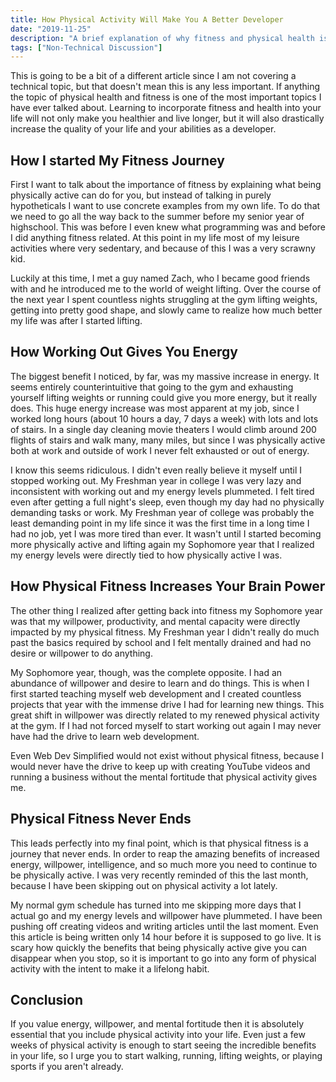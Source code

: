 ```yaml
---
title: How Physical Activity Will Make You A Better Developer
date: "2019-11-25"
description: "A brief explanation of why fitness and physical health is so important, especially for programmers."
tags: ["Non-Technical Discussion"]
---
```


This is going to be a bit of a different article since I am not covering a technical topic, but that doesn't mean this is any less important. If anything the topic of physical health and fitness is one of the most important topics I have ever talked about. Learning to incorporate fitness and health into your life will not only make you healthier and live longer, but it will also drastically increase the quality of your life and your abilities as a developer.

## How I started My Fitness Journey

First I want to talk about the importance of fitness by explaining what being physically active can do for you, but instead of talking in purely hypotheticals I want to use concrete examples from my own life. To do that we need to go all the way back to the summer before my senior year of highschool. This was before I even knew what programming was and before I did anything fitness related. At this point in my life most of my leisure activities where very sedentary, and because of this I was a very scrawny kid.

Luckily at this time, I met a guy named Zach, who I became good friends with and he introduced me to the world of weight lifting. Over the course of the next year I spent countless nights struggling at the gym lifting weights, getting into pretty good shape, and slowly came to realize how much better my life was after I started lifting.

## How Working Out Gives You Energy

The biggest benefit I noticed, by far, was my massive increase in energy. It seems entirely counterintuitive that going to the gym and exhausting yourself lifting weights or running could give you more energy, but it really does. This huge energy increase was most apparent at my job, since I worked long hours (about 10 hours a day, 7 days a week) with lots and lots of stairs. In a single day cleaning movie theaters I would climb around 200 flights of stairs and walk many, many miles, but since I was physically active both at work and outside of work I never felt exhausted or out of energy.

I know this seems ridiculous. I didn't even really believe it myself until I stopped working out. My Freshman year in college I was very lazy and inconsistent with working out and my energy levels plummeted. I felt tired even after getting a full night's sleep, even though my day had no physically demanding tasks or work. My Freshman year of college was probably the least demanding point in my life since it was the first time in a long time I had no job, yet I was more tired than ever. It wasn't until I started becoming more physically active and lifting again my Sophomore year that I realized my energy levels were directly tied to how physically active I was.

## How Physical Fitness Increases Your Brain Power

The other thing I realized after getting back into fitness my Sophomore year was that my willpower, productivity, and mental capacity were directly impacted by my physical fitness. My Freshman year I didn't really do much past the basics required by school and I felt mentally drained and had no desire or willpower to do anything.

My Sophomore year, though, was the complete opposite. I had an abundance of willpower and desire to learn and do things. This is when I first started teaching myself web development and I created countless projects that year with the immense drive I had for learning new things. This great shift in willpower was directly related to my renewed physical activity at the gym. If I had not forced myself to start working out again I may never have had the drive to learn web development.

Even Web Dev Simplified would not exist without physical fitness, because I would never have the drive to keep up with creating YouTube videos and running a business without the mental fortitude that physical activity gives me.

## Physical Fitness Never Ends

This leads perfectly into my final point, which is that physical fitness is a journey that never ends. In order to reap the amazing benefits of increased energy, willpower, intelligence, and so much more you need to continue to be physically active. I was very recently reminded of this the last month, because I have been skipping out on physical activity a lot lately.

My normal gym schedule has turned into me skipping more days that I actual go and my energy levels and willpower have plummeted. I have been pushing off creating videos and writing articles until the last moment. Even this article is being written only 14 hour before it is supposed to go live. It is scary how quickly the benefits that being physically active give you can disappear when you stop, so it is important to go into any form of physical activity with the intent to make it a lifelong habit.

## Conclusion

If you value energy, willpower, and mental fortitude then it is absolutely essential that you include physical activity into your life. Even just a few weeks of physical activity is enough to start seeing the incredible benefits in your life, so I urge you to start walking, running, lifting weights, or playing sports if you aren't already.
